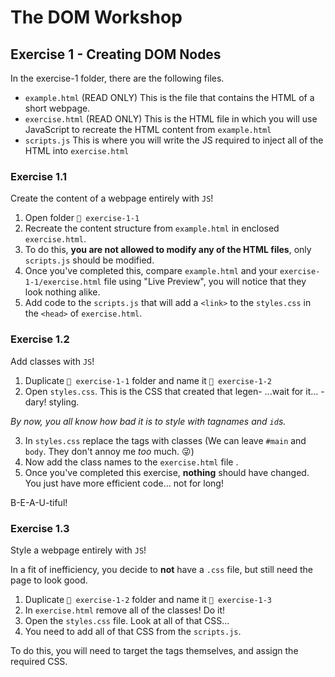 # The DOM Workshop

## Exercise 1 - Creating DOM Nodes

In the exercise-1 folder, there are the following files.

- `example.html` (READ ONLY) This is the file that contains the HTML of a short webpage.
- `exercise.html` (READ ONLY) This is the HTML file in which you will use JavaScript to recreate the HTML content from `example.html`
- `scripts.js` This is where you will write the JS required to inject all of the HTML into `exercise.html`

### Exercise 1.1

Create the content of a webpage entirely with `JS`!

1. Open folder `📂 exercise-1-1`
2. Recreate the content structure from `example.html` in enclosed `exercise.html`.
3. To do this, **you are not allowed to modify any of the HTML files**, only `scripts.js` should be modified.
4. Once you've completed this, compare `example.html` and your `exercise-1-1/exercise.html` file using "Live Preview", you will notice that they look nothing alike.
5. Add code to the `scripts.js` that will add a `<link>` to the `styles.css` in the `<head>` of `exercise.html`.

### Exercise 1.2

Add classes with `JS`!

1. Duplicate `📂 exercise-1-1` folder and name it `📂 exercise-1-2`
2. Open `styles.css`. This is the CSS that created that legen- ...wait for it... -dary! styling.

_By now, you all know how bad it is to style with tagnames and `id`s._

3. In `styles.css` replace the tags with classes (We can leave `#main` and `body`. They don't annoy me _too_ much. 😜)
4. Now add the class names to the `exercise.html` file .
5. Once you've completed this exercise, **nothing** should have changed. You just have more efficient code... not for long!

B-E-A-U-tiful!

### Exercise 1.3

Style a webpage entirely with `JS`!

In a fit of inefficiency, you decide to **not** have a `.css` file, but still need the page to look good.

1. Duplicate `📂 exercise-1-2` folder and name it `📂 exercise-1-3`
2. In `exercise.html` remove all of the classes! Do it!
3. Open the `styles.css` file. Look at all of that CSS...
4. You need to add all of that CSS from the `scripts.js`.

To do this, you will need to target the tags themselves, and assign the required CSS.
